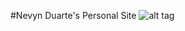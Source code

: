 #Nevyn Duarte's Personal Site
![alt tag](https://raw.githubusercontent.com/nevynduarte/nevynduarte.github.io/images/site.jpg)
